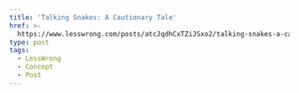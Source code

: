 ```yaml
---
title: 'Talking Snakes: A Cautionary Tale'
href: >-
  https://www.lesswrong.com/posts/atcJqdhCxTZiJSxo2/talking-snakes-a-cautionary-tale
type: post
tags:
  - LessWrong
  - Concept
  - Post
---
```



